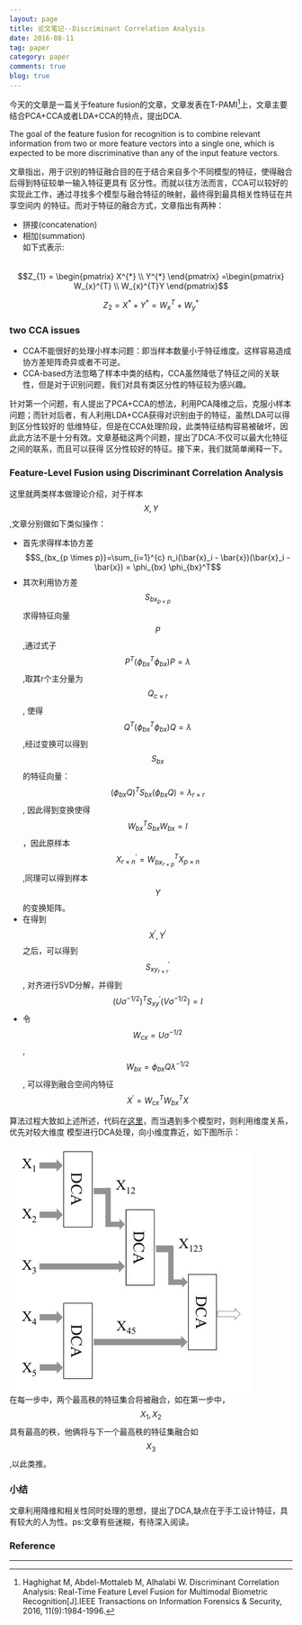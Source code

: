 ```yaml
---
layout: page
title: 论文笔记--Discriminant Correlation Analysis
date: 2016-08-11
tag: paper
category: paper
comments: true
blog: true
---
```

今天的文章是一篇关于feature fusion的文章，文章发表在T-PAMI[^1]上，文章主要结合PCA+CCA或者LDA+CCA的特点，提出DCA.  

The goal of the feature fusion for recognition is to combine relevant information from two or more feature
vectors into a single one, which is expected to be more discriminative than any of the input feature
vectors.

文章指出，用于识别的特征融合目的在于结合来自多个不同模型的特征，使得融合后得到特征较单一输入特征更具有
区分性。而就以往方法而言，CCA可以较好的实现此工作，通过寻找多个模型与融合特征的映射，最终得到最具相关性特征在共享空间内
的特征。而对于特征的融合方式，文章指出有两种：　　

* 拼接(concatenation)
* 相加(summation)  
如下式表示:  
　

$$Z_{1} = \begin{pmatrix} X^{*} \\ Y^{*} \end{pmatrix} =\begin{pmatrix} W_{x}^{T} \\ W_{x}^{T}Y \end{pmatrix}$$   

$$Z_{2} = X^{*} + Y^{*} = W_{x}^T + W_{y}^{*}$$  

### two CCA issues

* CCA不能很好的处理小样本问题：即当样本数量小于特征维度。这样容易造成协方差矩阵奇异或者不可逆。
* CCA-based方法忽略了样本中类的结构，CCA虽然降低了特征之间的关联性，但是对于识别问题，我们对具有类区分性的特征较为感兴趣。

针对第一个问题，有人提出了PCA+CCA的想法，利用PCA降维之后，克服小样本问题；而针对后者，有人利用LDA+CCA获得对识别由于的特征，虽然LDA可以得到区分性较好的
低维特征，但是在CCA处理阶段，此类特征结构容易被破坏，因此此方法不是十分有效。文章基础这两个问题，提出了DCA:不仅可以最大化特征之间的联系，而且可以获得
区分性较好的特征。接下来，我们就简单阐释一下。

### Feature-Level Fusion using Discriminant Correlation Analysis

这里就两类样本做理论介绍，对于样本$$X, Y$$,文章分别做如下类似操作：  

* 首先求得样本协方差$$S_{bx_{p \times p}}=\sum_{i=1}^{c} n_i(\bar{x}_i - \bar{x})(\bar{x}_i - \bar{x}) = \phi_{bx} \phi_{bx}^T$$
* 其次利用协方差$$S_{bx_{p \times p}}$$求得特征向量$$P$$,通过式子$$P^T(\phi^{T}_{bx}\phi_{bx})P = \lambda$$,取其r个主分量为$$Q_{c \times r}$$,
使得$$Q^T(\phi^{T}_{bx}\phi_{bx})Q = \lambda$$,经过变换可以得到$$S_{bx}$$的特征向量：$$(\phi_{bx}Q)^{T}S_{bx}(\phi_{bx}Q) = \lambda_{r \times r}$$,
因此得到变换使得$$W^{T}_{bx}S_{bx}W_{bx} = I$$，因此原样本$$X_{r\times n}^{'} = W^{T}_{bx_{r \times p}}X_{p \times n}$$,同理可以得到样本$$Y$$的变换矩阵。
* 在得到$$X^{'}, Y^{'}$$之后，可以得到$$S_{xy_{r \times r}}^{'}$$, 对齐进行SVD分解，并得到$$(U\sigma^{-1/2})^TS^{'}_{xy}(V\sigma^{-1/2}) = I$$
* 令$$W_{cx} = U\sigma^{-1/2}$$, $$W_{bx} = \phi_{bx}Q\lambda^{-1/2}$$, 可以得到融合空间内特征$$X^{'} = W_{cx}^{T}W_{bx}^{T}X$$

算法过程大致如上述所述，代码在[这里](https://github.com/saicoco/_practice/tree/master/DCA_Fusion)，而当遇到多个模型时，则利用维度关系，优先对较大维度
模型进行DCA处理，向小维度靠近，如下图所示：　　

![multimoda](../downloads/DCA/DCA.jpg)  
在每一步中，两个最高秩的特征集合将被融合，如在第一步中，$$X_1, X_2$$具有最高的秩，他俩将与下一个最高秩的特征集融合如$$X_3$$,以此类推。

### 小结
文章利用降维和相关性同时处理的思想，提出了DCA,缺点在于手工设计特征，具有较大的人为性。ps:文章有些迷糊，有待深入阅读。

### Reference
----
[^1]: Haghighat M, Abdel-Mottaleb M, Alhalabi W. Discriminant Correlation Analysis: Real-Time Feature Level Fusion for Multimodal Biometric Recognition[J].IEEE Transactions on Information Forensics & Security, 2016, 11(9):1984-1996.
